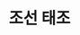 ---
layout: hubs
key: Q378483
title: 조선 태조
name: 조선 태조
description: 조선의 초대 임금
score: 0.0007286940196598204
degree: 19
---